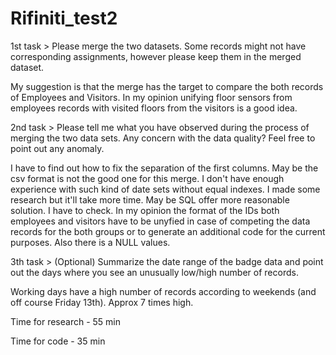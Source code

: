 # Rifiniti_test2
1st task > Please merge the two datasets. Some records might not have corresponding assignments, however please keep them in the merged dataset.

My suggestion is that the merge has the target to compare the both records of Employees and Visitors. In my opinion unifying floor sensors from employees records with visited floors from the visitors is a good idea.

2nd task > Please tell me what you have observed during the process of merging the two data sets. Any concern with the data quality? Feel free to point out any anomaly.

I have to find out how to fix the separation of the first columns. May be the csv format is not the good one for this merge. I don't have enough experience with such kind of date sets without equal indexes. I made some research but it'll take more time. May be SQL offer more reasonable solution. I have to check. In my opinion the format of the IDs both employees and visitors have to be unyfied in case of competing the data records for the both groups or to generate an additional code for the current purposes. Also there is a NULL values.  

3th task > (Optional) Summarize the date range of the badge data and point out the days where you see an unusually low/high number of records.
  
Working days have a high number of records according to weekends (and off course Friday 13th). Approx 7 times high. 

Time for research - 55 min

Time for code - 35 min
